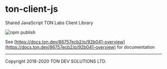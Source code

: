 # ton-client-js
Shared JavaScript TON Labs Client Library

![npm publish](https://github.com/tonlabs/ton-client-js/workflows/npm%20publish/badge.svg)

See [https://docs.ton.dev/86757ecb2/p/92b041-overview](https://docs.ton.dev/86757ecb2/p/92b041-overview) for documentation

---
Copyright 2018-2020 TON DEV SOLUTIONS LTD.